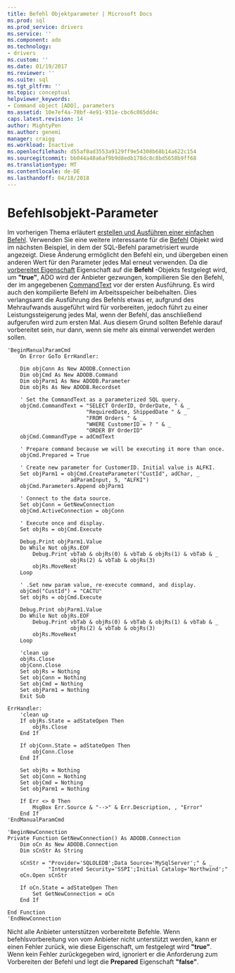 ```yaml
---
title: Befehl Objektparameter | Microsoft Docs
ms.prod: sql
ms.prod_service: drivers
ms.service: ''
ms.component: ado
ms.technology:
- drivers
ms.custom: ''
ms.date: 01/19/2017
ms.reviewer: ''
ms.suite: sql
ms.tgt_pltfrm: ''
ms.topic: conceptual
helpviewer_keywords:
- Command object [ADO], parameters
ms.assetid: 10e7ef4a-78bf-4e91-931e-cbc6c065dd4c
caps.latest.revision: 14
author: MightyPen
ms.author: genemi
manager: craigg
ms.workload: Inactive
ms.openlocfilehash: d55af0ad3553a9129ff9e54308b68b14a622c154
ms.sourcegitcommit: bb044a48a6af9b9d8edb178dc8c8bd5658b9ff68
ms.translationtype: MT
ms.contentlocale: de-DE
ms.lasthandoff: 04/18/2018
---
```

# <a name="command-object-parameters"></a>Befehlsobjekt-Parameter
Im vorherigen Thema erläutert [erstellen und Ausführen einer einfachen Befehl](../../../ado/guide/data/creating-and-executing-a-simple-command.md). Verwenden Sie eine weitere interessante für die [Befehl](../../../ado/reference/ado-api/command-object-ado.md) Objekt wird im nächsten Beispiel, in dem der SQL-Befehl parametrisiert wurde angezeigt. Diese Änderung ermöglicht den Befehl ein, und übergeben einen anderen Wert für den Parameter jedes Mal erneut verwenden. Da die [vorbereitet Eigenschaft](../../../ado/reference/ado-api/prepared-property-ado.md) Eigenschaft auf die **Befehl** -Objekts festgelegt wird, um **"true"**, ADO wird der Anbieter gezwungen, kompilieren Sie den Befehl, der im angegebenen [ CommandText](../../../ado/reference/ado-api/commandtext-property-ado.md) vor der ersten Ausführung. Es wird auch den kompilierte Befehl im Arbeitsspeicher beibehalten. Dies verlangsamt die Ausführung des Befehls etwas er, aufgrund des Mehraufwands ausgeführt wird für vorbereiten, jedoch führt zu einer Leistungssteigerung jedes Mal, wenn der Befehl, das anschließend aufgerufen wird zum ersten Mal. Aus diesem Grund sollten Befehle darauf vorbereitet sein, nur dann, wenn sie mehr als einmal verwendet werden sollen.  
  
```  
'BeginManualParamCmd  
    On Error GoTo ErrHandler:  
  
    Dim objConn As New ADODB.Connection  
    Dim objCmd As New ADODB.Command  
    Dim objParm1 As New ADODB.Parameter  
    Dim objRs As New ADODB.Recordset  
  
    ' Set the CommandText as a parameterized SQL query.  
    objCmd.CommandText = "SELECT OrderID, OrderDate, " & _  
                         "RequiredDate, ShippedDate " & _  
                         "FROM Orders " & _  
                         "WHERE CustomerID = ? " & _  
                         "ORDER BY OrderID"  
    objCmd.CommandType = adCmdText  
  
    ' Prepare command because we will be executing it more than once.  
    objCmd.Prepared = True  
  
    ' Create new parameter for CustomerID. Initial value is ALFKI.  
    Set objParm1 = objCmd.CreateParameter("CustId", adChar, _  
                    adParamInput, 5, "ALFKI")  
    objCmd.Parameters.Append objParm1  
  
    ' Connect to the data source.  
    Set objConn = GetNewConnection  
    objCmd.ActiveConnection = objConn  
  
    ' Execute once and display.  
    Set objRs = objCmd.Execute  
  
    Debug.Print objParm1.Value  
    Do While Not objRs.EOF  
        Debug.Print vbTab & objRs(0) & vbTab & objRs(1) & vbTab & _  
                    objRs(2) & vbTab & objRs(3)  
        objRs.MoveNext  
    Loop  
  
    ' .Set new param value, re-execute command, and display.  
    objCmd("CustId") = "CACTU"  
    Set objRs = objCmd.Execute  
  
    Debug.Print objParm1.Value  
    Do While Not objRs.EOF  
        Debug.Print vbTab & objRs(0) & vbTab & objRs(1) & vbTab & _  
                    objRs(2) & vbTab & objRs(3)  
        objRs.MoveNext  
    Loop  
  
    'clean up  
    objRs.Close  
    objConn.Close  
    Set objRs = Nothing  
    Set objConn = Nothing  
    Set objCmd = Nothing  
    Set objParm1 = Nothing  
    Exit Sub  
  
ErrHandler:  
    'clean up  
    If objRs.State = adStateOpen Then  
        objRs.Close  
    End If  
  
    If objConn.State = adStateOpen Then  
        objConn.Close  
    End If  
  
    Set objRs = Nothing  
    Set objConn = Nothing  
    Set objCmd = Nothing  
    Set objParm1 = Nothing  
  
    If Err <> 0 Then  
        MsgBox Err.Source & "-->" & Err.Description, , "Error"  
    End If  
'EndManualParamCmd  
  
'BeginNewConnection  
Private Function GetNewConnection() As ADODB.Connection  
    Dim oCn As New ADODB.Connection  
    Dim sCnStr As String  
  
    sCnStr = "Provider='SQLOLEDB';Data Source='MySqlServer';" & _  
             "Integrated Security='SSPI';Initial Catalog='Northwind';"  
    oCn.Open sCnStr  
  
    If oCn.State = adStateOpen Then  
        Set GetNewConnection = oCn  
    End If  
  
End Function  
'EndNewConnection  
```  
  
 Nicht alle Anbieter unterstützen vorbereitete Befehle. Wenn befehlsvorbereitung von vom Anbieter nicht unterstützt werden, kann er einen Fehler zurück, wie diese Eigenschaft, um festgelegt wird **"true"**. Wenn kein Fehler zurückgegeben wird, ignoriert er die Anforderung zum Vorbereiten der Befehl und legt die **Prepared** Eigenschaft **"false"**.
